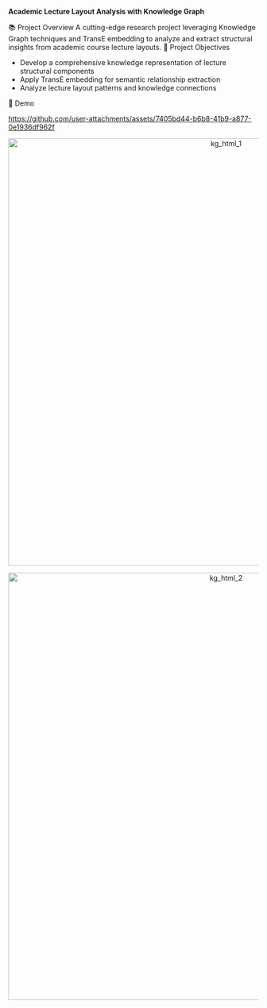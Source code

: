**Academic Lecture Layout Analysis with Knowledge Graph**

📚 Project Overview
A cutting-edge research project leveraging Knowledge Graph techniques and TransE embedding to analyze and extract structural insights from academic course lecture layouts.
🎯 Project Objectives
- Develop a comprehensive knowledge representation of lecture structural components
- Apply TransE embedding for semantic relationship extraction
- Analyze lecture layout patterns and knowledge connections

🎥 Demo



https://github.com/user-attachments/assets/7405bd44-b6b8-41b9-a877-0e1936df962f


<p align="center"> <img width="861" alt="kg_html_1" src="https://github.com/user-attachments/assets/d290d06c-620c-4f70-8028-cbba711eaf88" /> </p> <p align="center"> <img width="861" alt="kg_html_2" src="https://github.com/user-attachments/assets/6cd352f7-add1-42c0-bd7c-26161fedd1a4" /> </p>

